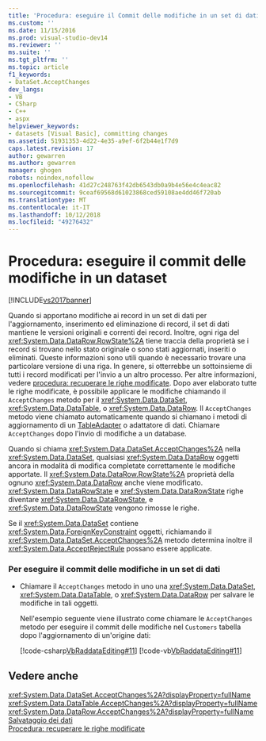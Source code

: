 ```yaml
---
title: 'Procedura: eseguire il Commit delle modifiche in un set di dati | Microsoft Docs'
ms.custom: ''
ms.date: 11/15/2016
ms.prod: visual-studio-dev14
ms.reviewer: ''
ms.suite: ''
ms.tgt_pltfrm: ''
ms.topic: article
f1_keywords:
- DataSet.AcceptChanges
dev_langs:
- VB
- CSharp
- C++
- aspx
helpviewer_keywords:
- datasets [Visual Basic], committing changes
ms.assetid: 51931353-4d22-4e35-a9ef-6f2b44e1f7d9
caps.latest.revision: 17
author: gewarren
ms.author: gewarren
manager: ghogen
robots: noindex,nofollow
ms.openlocfilehash: 41d27c248763f42db6543db0a9b4e56e4c4eac82
ms.sourcegitcommit: 9ceaf69568d61023868ced59108ae4dd46f720ab
ms.translationtype: MT
ms.contentlocale: it-IT
ms.lasthandoff: 10/12/2018
ms.locfileid: "49276432"
---
```

# <a name="how-to-commit-changes-in-a-dataset"></a>Procedura: eseguire il commit delle modifiche in un dataset
[!INCLUDE[vs2017banner](../includes/vs2017banner.md)]

Quando si apportano modifiche ai record in un set di dati per l'aggiornamento, inserimento ed eliminazione di record, il set di dati mantiene le versioni originali e correnti dei record. Inoltre, ogni riga del <xref:System.Data.DataRow.RowState%2A> tiene traccia della proprietà se i record si trovano nello stato originale o sono stati aggiornati, inseriti o eliminati. Queste informazioni sono utili quando è necessario trovare una particolare versione di una riga. In genere, si otterrebbe un sottoinsieme di tutti i record modificati per l'invio a un altro processo. Per altre informazioni, vedere [procedura: recuperare le righe modificate](http://msdn.microsoft.com/library/6ff0cbd0-5253-48e7-888a-144d56c2e0a9). Dopo aver elaborato tutte le righe modificate, è possibile applicare le modifiche chiamando il `AcceptChanges` metodo per il <xref:System.Data.DataSet>, <xref:System.Data.DataTable>, o <xref:System.Data.DataRow>. Il `AcceptChanges` metodo viene chiamato automaticamente quando si chiamano i metodi di aggiornamento di un [TableAdapter](../data-tools/tableadapter-overview.md) o adattatore di dati. Chiamare `AcceptChanges` dopo l'invio di modifiche a un database.  
  
 Quando si chiama <xref:System.Data.DataSet.AcceptChanges%2A> nella <xref:System.Data.DataSet>, qualsiasi <xref:System.Data.DataRow> oggetti ancora in modalità di modifica completate correttamente le modifiche apportate. Il <xref:System.Data.DataRow.RowState%2A> proprietà della ognuno <xref:System.Data.DataRow> anche viene modificato. <xref:System.Data.DataRowState> e <xref:System.Data.DataRowState> righe diventare <xref:System.Data.DataRowState>, e <xref:System.Data.DataRowState> vengono rimosse le righe.  
  
 Se il <xref:System.Data.DataSet> contiene <xref:System.Data.ForeignKeyConstraint> oggetti, richiamando il <xref:System.Data.DataSet.AcceptChanges%2A> metodo determina inoltre il <xref:System.Data.AcceptRejectRule> possano essere applicate.  
  
### <a name="to-commit-changes-in-a-dataset"></a>Per eseguire il commit delle modifiche in un set di dati  
  
-   Chiamare il `AcceptChanges` metodo in uno una <xref:System.Data.DataSet>, <xref:System.Data.DataTable>, o <xref:System.Data.DataRow> per salvare le modifiche in tali oggetti.  
  
     Nell'esempio seguente viene illustrato come chiamare le `AcceptChanges` metodo per eseguire il commit delle modifiche nel `Customers` tabella dopo l'aggiornamento di un'origine dati:  
  
     [!code-csharp[VbRaddataEditing#11](../snippets/csharp/VS_Snippets_VBCSharp/VbRaddataEditing/CS/Form1.cs#11)]
     [!code-vb[VbRaddataEditing#11](../snippets/visualbasic/VS_Snippets_VBCSharp/VbRaddataEditing/VB/Form1.vb#11)]  
  
## <a name="see-also"></a>Vedere anche  
 <xref:System.Data.DataSet.AcceptChanges%2A?displayProperty=fullName>   
 <xref:System.Data.DataTable.AcceptChanges%2A?displayProperty=fullName>   
 <xref:System.Data.DataRow.AcceptChanges%2A?displayProperty=fullName>   
 [Salvataggio dei dati](../data-tools/saving-data.md)   
 [Procedura: recuperare le righe modificate](http://msdn.microsoft.com/library/6ff0cbd0-5253-48e7-888a-144d56c2e0a9)